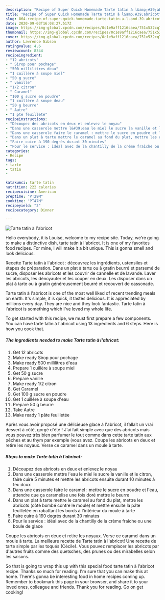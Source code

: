```yaml
---
description: "Recipe of Super Quick Homemade Tarte tatin à l&amp;#39;abricot"
title: "Recipe of Super Quick Homemade Tarte tatin à l&amp;#39;abricot"
slug: 864-recipe-of-super-quick-homemade-tarte-tatin-a-l-and-39-abricot
date: 2020-09-03T16:08:27.517Z
image: https://img-global.cpcdn.com/recipes/0c1e9aff1216caea/751x532cq70/tarte-tatin-a-labricot-photo-principale-de-la-recette.jpg
thumbnail: https://img-global.cpcdn.com/recipes/0c1e9aff1216caea/751x532cq70/tarte-tatin-a-labricot-photo-principale-de-la-recette.jpg
cover: https://img-global.cpcdn.com/recipes/0c1e9aff1216caea/751x532cq70/tarte-tatin-a-labricot-photo-principale-de-la-recette.jpg
author: Lawrence Gibson
ratingvalue: 4.6
reviewcount: 8344
recipeingredient:
- "12 abricots"
- " Sirop pour pochage"
- "500 millilitres deau"
- "1 cuillère à soupe miel"
- "50 g sucre"
- " vanille"
- "1/2 citron"
- " Caramel"
- "100 g sucre en poudre"
- "1 cuillère à soupe deau"
- "50 g beurre"
- " Autre"
- "1 pte feuillete"
recipeinstructions:
- "Découpez des abricots en deux et enlevez le noyau"
- "Dans une casserole mettre l&#39;eau le miel le sucre la vanille et le citron, faire cuire 5 minutes et mettre les abricots ensuite durant 10 minutes à feu doux"
- "Dans une casserole faire le caramel : mettre le sucre en poudre et l&#39;eau, attendre que ça caramelise une fois doré mettre le beurre"
- "Dans un plat à tarte mettre le caramel au fond du plat, mettre les abricots (côté bombé contre le moule) et mettre ensuite la pâte feuilletée en rabattant les bords à l&#39;intérieur du moule à tarte"
- "Faire cuire à 190 degrés durant 30 minutes"
- "Pour le service : idéal avec de la chantilly de la crème fraîche ou une boule de glace"
categories:
- Recipe
tags:
- tarte
- tatin
- 

katakunci: tarte tatin  
nutrition: 222 calories
recipecuisine: American
preptime: "PT29M"
cooktime: "PT47M"
recipeyield: "3"
recipecategory: Dinner

---
```



![Tarte tatin à l&#39;abricot](https://img-global.cpcdn.com/recipes/0c1e9aff1216caea/751x532cq70/tarte-tatin-a-labricot-photo-principale-de-la-recette.jpg)

Hello everybody, it is Louise, welcome to my recipe site. Today, we're going to make a distinctive dish, tarte tatin à l&#39;abricot. It is one of my favorites food recipes. For mine, I will make it a bit unique. This is gonna smell and look delicious.

Recette Tarte tatin à l&#39;abricot : découvrez les ingrédients, ustensiles et étapes de préparation. Dans un plat à tarte ou à gratin beurré et parsemé de sucre, disposer les abricots et les couvrir de cannelle et de lavande. Laver les abricots, les dénoyauter et les couper en deux. Les disposer dans un plat à tarte ou à gratin généreusement beurré et recouvert de cassonade.

Tarte tatin à l&#39;abricot is one of the most well liked of recent trending meals on earth. It's simple, it is quick, it tastes delicious. It is appreciated by millions every day. They are nice and they look fantastic. Tarte tatin à l&#39;abricot is something which I've loved my whole life.


To get started with this recipe, we must first prepare a few components. You can have tarte tatin à l&#39;abricot using 13 ingredients and 6 steps. Here is how you cook that.

<!--inarticleads1-->

##### The ingredients needed to make Tarte tatin à l&#39;abricot:

1. Get 12 abricots
1. Make ready  Sirop pour pochage
1. Make ready 500 millilitres d&#39;eau
1. Prepare 1 cuillère à soupe miel
1. Get 50 g sucre
1. Prepare  vanille
1. Make ready 1/2 citron
1. Get  Caramel
1. Get 100 g sucre en poudre
1. Get 1 cuillère à soupe d&#39;eau
1. Prepare 50 g beurre
1. Take  Autre
1. Make ready 1 pâte feuilletée


Après vous avoir proposé une délicieuse glace à l&#39;abricot, il fallait un vrai dessert à côté, gorgé d&#39;été ! J&#39;ai fait simple avec que des abricots mais vous pouvez très bien parfumer le tout comme dans cette tarte tatin aux pêches et au thym par exemple (vous avez. Coupe les abricots en deux et retire les noyaux. Verse ce caramel dans un moule à tarte. 

<!--inarticleads2-->

##### Steps to make Tarte tatin à l&#39;abricot:

1. Découpez des abricots en deux et enlevez le noyau
1. Dans une casserole mettre l&#39;eau le miel le sucre la vanille et le citron, faire cuire 5 minutes et mettre les abricots ensuite durant 10 minutes à feu doux
1. Dans une casserole faire le caramel : mettre le sucre en poudre et l&#39;eau, attendre que ça caramelise une fois doré mettre le beurre
1. Dans un plat à tarte mettre le caramel au fond du plat, mettre les abricots (côté bombé contre le moule) et mettre ensuite la pâte feuilletée en rabattant les bords à l&#39;intérieur du moule à tarte
1. Faire cuire à 190 degrés durant 30 minutes
1. Pour le service : idéal avec de la chantilly de la crème fraîche ou une boule de glace


Coupe les abricots en deux et retire les noyaux. Verse ce caramel dans un moule à tarte. La meilleure recette de Tarte tatin à l&#39;abricot! Une recette de tarte simple par les toqués (Cécile). Vous pouvez remplacer les abricots par d&#39;autres fruits comme des quetsches, des prunes ou des mirabelles selon les saisons. 

So that is going to wrap this up with this special food tarte tatin à l&#39;abricot recipe. Thanks so much for reading. I'm sure that you can make this at home. There's gonna be interesting food in home recipes coming up. Remember to bookmark this page in your browser, and share it to your loved ones, colleague and friends. Thank you for reading. Go on get cooking!
